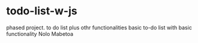 # todo-list-w-js
phased project. to do list plus othr functionalities
basic to-do list with basic functionality
Nolo Mabetoa
